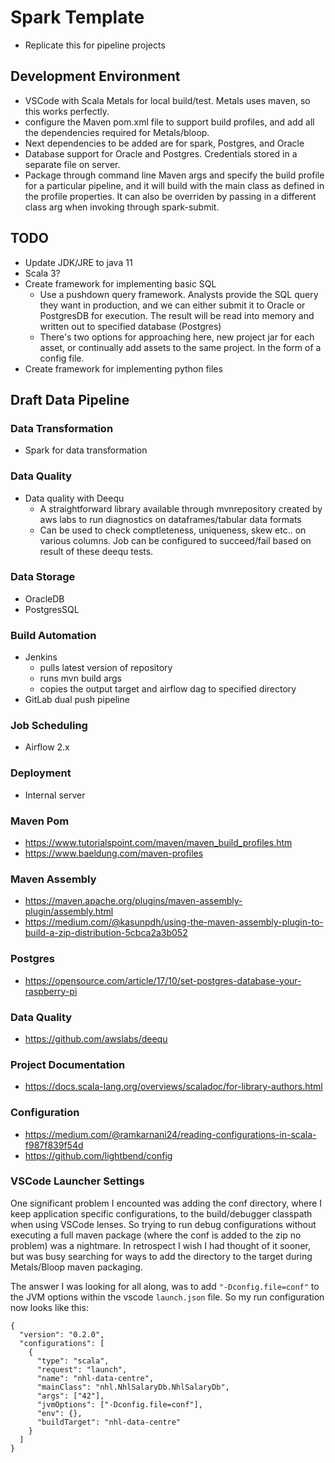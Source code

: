 # Spark Template
- Replicate this for pipeline projects

## Development Environment
- VSCode with Scala Metals for local build/test. Metals uses maven, so this works perfectly. 
- configure the Maven pom.xml file to support build profiles, and add all the dependencies required for Metals/bloop. 
- Next dependencies to be added are for spark, Postgres, and Oracle
- Database support for Oracle and Postgres. Credentials stored in a separate file on server.
- Package through command line Maven args and specify the build profile for a particular pipeline, and it will build with the main class as defined in the profile properties. It can also be overriden by passing in a different class arg when invoking through spark-submit.

## TODO
- Update JDK/JRE to java 11
- Scala 3?
- Create framework for implementing basic SQL
  - Use a pushdown query framework. Analysts provide the SQL query they want in production, and we can either submit it to Oracle or PostgresDB for execution. The result will be read into memory and written out to specified database (Postgres)
  - There's two options for approaching here, new project jar for each asset, or continually add assets to the same project. In the form of a config file.
- Create framework for implementing python files

## Draft Data Pipeline

### Data Transformation
- Spark for data transformation

### Data Quality
- Data quality with Deequ
  - A straightforward library available through mvnrepository created by aws labs to run diagnostics on dataframes/tabular data formats
  - Can be used to check comptleteness, uniqueness, skew etc.. on various columns. Job can be configured to succeed/fail based on result of these deequ tests.

### Data Storage
- OracleDB
- PostgresSQL 

### Build Automation
- Jenkins
  - pulls latest version of repository
  - runs mvn build args
  - copies the output target and airflow dag to specified directory
- GitLab dual push pipeline

### Job Scheduling
- Airflow 2.x

### Deployment
- Internal server

### Maven Pom
- https://www.tutorialspoint.com/maven/maven_build_profiles.htm
- https://www.baeldung.com/maven-profiles

### Maven Assembly
- https://maven.apache.org/plugins/maven-assembly-plugin/assembly.html
- https://medium.com/@kasunpdh/using-the-maven-assembly-plugin-to-build-a-zip-distribution-5cbca2a3b052

### Postgres
- https://opensource.com/article/17/10/set-postgres-database-your-raspberry-pi

### Data Quality
- https://github.com/awslabs/deequ

### Project Documentation
- https://docs.scala-lang.org/overviews/scaladoc/for-library-authors.html

### Configuration
- https://medium.com/@ramkarnani24/reading-configurations-in-scala-f987f839f54d
- https://github.com/lightbend/config

### VSCode Launcher Settings
One significant problem I encounted was adding the conf directory, where I keep application specific configurations, to the build/debugger classpath when using VSCode lenses. So trying to run debug configurations without executing a full maven package (where the conf is added to the zip no problem) was a nightmare. In retrospect I wish I had thought of it sooner, but was busy searching for ways to add the directory to the target during Metals/Bloop maven packaging. 

The answer I was looking for all along, was to add ```"-Dconfig.file=conf"``` to the JVM options within the vscode ```launch.json``` file. So my run configuration now looks like this:
```
{
  "version": "0.2.0",
  "configurations": [
    {
      "type": "scala",
      "request": "launch",
      "name": "nhl-data-centre",
      "mainClass": "nhl.NhlSalaryDb.NhlSalaryDb",
      "args": ["42"],
      "jvmOptions": ["-Dconfig.file=conf"],
      "env": {},
      "buildTarget": "nhl-data-centre"
    }
  ]
}
```